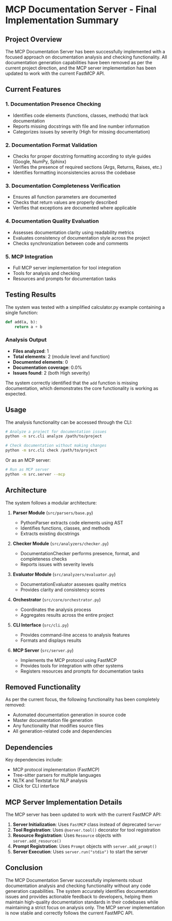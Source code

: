 # MCP Documentation Server - Final Implementation Summary

## Project Overview

The MCP Documentation Server has been successfully implemented with a focused approach on documentation analysis and checking functionality. All documentation generation capabilities have been removed as per the current project direction, and the MCP server implementation has been updated to work with the current FastMCP API.

## Current Features

### 1. Documentation Presence Checking
- Identifies code elements (functions, classes, methods) that lack documentation
- Reports missing docstrings with file and line number information
- Categorizes issues by severity (High for missing documentation)

### 2. Documentation Format Validation
- Checks for proper docstring formatting according to style guides (Google, NumPy, Sphinx)
- Verifies the presence of required sections (Args, Returns, Raises, etc.)
- Identifies formatting inconsistencies across the codebase

### 3. Documentation Completeness Verification
- Ensures all function parameters are documented
- Checks that return values are properly described
- Verifies that exceptions are documented where applicable

### 4. Documentation Quality Evaluation
- Assesses documentation clarity using readability metrics
- Evaluates consistency of documentation style across the project
- Checks synchronization between code and comments

### 5. MCP Integration
- Full MCP server implementation for tool integration
- Tools for analysis and checking
- Resources and prompts for documentation tasks

## Testing Results

The system was tested with a simplified calculator.py example containing a single function:

```python
def add(a, b):
    return a + b
```

### Analysis Output
- **Files analyzed**: 1
- **Total elements**: 2 (module level and function)
- **Documented elements**: 0
- **Documentation coverage**: 0.0%
- **Issues found**: 2 (both High severity)

The system correctly identified that the `add` function is missing documentation, which demonstrates the core functionality is working as expected.

## Usage

The analysis functionality can be accessed through the CLI:

```bash
# Analyze a project for documentation issues
python -m src.cli analyze /path/to/project

# Check documentation without making changes
python -m src.cli check /path/to/project
```

Or as an MCP server:

```bash
# Run as MCP server
python -m src.server --mcp
```

## Architecture

The system follows a modular architecture:

1. **Parser Module** (`src/parsers/base.py`)
   - PythonParser extracts code elements using AST
   - Identifies functions, classes, and methods
   - Extracts existing docstrings

2. **Checker Module** (`src/analyzers/checker.py`)
   - DocumentationChecker performs presence, format, and completeness checks
   - Reports issues with severity levels

3. **Evaluator Module** (`src/analyzers/evaluator.py`)
   - DocumentationEvaluator assesses quality metrics
   - Provides clarity and consistency scores

4. **Orchestrator** (`src/core/orchestrator.py`)
   - Coordinates the analysis process
   - Aggregates results across the entire project

5. **CLI Interface** (`src/cli.py`)
   - Provides command-line access to analysis features
   - Formats and displays results

6. **MCP Server** (`src/server.py`)
   - Implements the MCP protocol using FastMCP
   - Provides tools for integration with other systems
   - Registers resources and prompts for documentation tasks

## Removed Functionality

As per the current focus, the following functionality has been completely removed:
- Automated documentation generation in source code
- Master documentation file generation
- Any functionality that modifies source files
- All generation-related code and dependencies

## Dependencies

Key dependencies include:
- MCP protocol implementation (FastMCP)
- Tree-sitter parsers for multiple languages
- NLTK and Textstat for NLP analysis
- Click for CLI interface

## MCP Server Implementation Details

The MCP server has been updated to work with the current FastMCP API:

1. **Server Initialization**: Uses `FastMCP` class instead of deprecated `Server`
2. **Tool Registration**: Uses `@server.tool()` decorator for tool registration
3. **Resource Registration**: Uses `Resource` objects with `server.add_resource()`
4. **Prompt Registration**: Uses `Prompt` objects with `server.add_prompt()`
5. **Server Execution**: Uses `server.run("stdio")` to start the server

## Conclusion

The MCP Documentation Server successfully implements robust documentation analysis and checking functionality without any code generation capabilities. The system accurately identifies documentation issues and provides actionable feedback to developers, helping them maintain high-quality documentation standards in their codebases while maintaining a strict focus on analysis only. The MCP server implementation is now stable and correctly follows the current FastMPC API.

